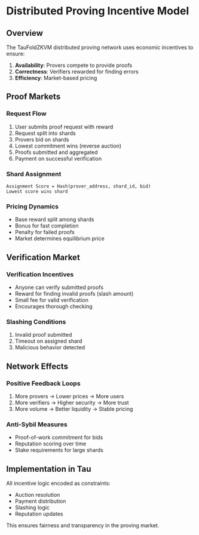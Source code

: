 # Distributed Proving Incentive Model

## Overview

The TauFoldZKVM distributed proving network uses economic incentives to ensure:
1. **Availability**: Provers compete to provide proofs
2. **Correctness**: Verifiers rewarded for finding errors
3. **Efficiency**: Market-based pricing

## Proof Markets

### Request Flow
1. User submits proof request with reward
2. Request split into shards
3. Provers bid on shards
4. Lowest commitment wins (reverse auction)
5. Proofs submitted and aggregated
6. Payment on successful verification

### Shard Assignment
```
Assignment Score = Hash(prover_address, shard_id, bid)
Lowest score wins shard
```

### Pricing Dynamics
- Base reward split among shards
- Bonus for fast completion
- Penalty for failed proofs
- Market determines equilibrium price

## Verification Market

### Verification Incentives
- Anyone can verify submitted proofs
- Reward for finding invalid proofs (slash amount)
- Small fee for valid verification
- Encourages thorough checking

### Slashing Conditions
1. Invalid proof submitted
2. Timeout on assigned shard
3. Malicious behavior detected

## Network Effects

### Positive Feedback Loops
1. More provers → Lower prices → More users
2. More verifiers → Higher security → More trust
3. More volume → Better liquidity → Stable pricing

### Anti-Sybil Measures
- Proof-of-work commitment for bids
- Reputation scoring over time
- Stake requirements for large shards

## Implementation in Tau

All incentive logic encoded as constraints:
- Auction resolution
- Payment distribution  
- Slashing logic
- Reputation updates

This ensures fairness and transparency in the proving market.
